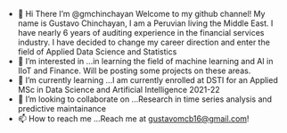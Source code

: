 - 👋 Hi There
I’m @gmchinchayan
Welcome to my github channel!
My name is Gustavo Chinchayan, I am a Peruvian living the Middle East. I have nearly 6 years of auditing experience in the financial services industry. I have decided to change my career direction and enter the field of Applied Data Science and Statistics
- 👀 I’m interested in ...in learning the field of machine learning and AI in IIoT and Finance. Will be posting some projects on these areas.
- 🌱 I’m currently learning ...I am currently enrolled at DSTI for an Applied MSc in Data Science and Artificial Intelligence 2021-22
- 💞️ I’m looking to collaborate on ...Research in time series analysis and predictive maintainance 
- 📫 How to reach me ...Reach me at gustavomcb16@gmail.com!

<!---
gmchinchayan/gmchinchayan is a ✨ special ✨ repository because its `README.md` (this file) appears on your GitHub profile.
You can click the Preview link to take a look at your changes.
--->
